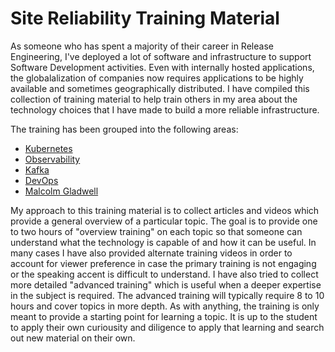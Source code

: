 # Site Reliability Training Material 

As someone who has spent a majority of their career in Release Engineering,
I've deployed a lot of software and infrastructure to support Software
Development activities.  Even with internally hosted applications, the
globalalization of companies now requires applications to be highly
available and sometimes geographically distributed.  I have compiled this
collection of training material to help train others in my area about the 
technology choices that I have made to build a more reliable infrastructure.  

The training has been grouped into the following areas:

* [Kubernetes](kubernetes.md)
* [Observability](observability.md)
* [Kafka](kafka.md)
* [DevOps](devops.md)
* [Malcolm Gladwell](gladwell.md)

My approach to this training material is to collect articles and videos
which provide a general overview of a particular topic.  The goal is to
provide one to two hours of "overview training" on each topic so that someone
can understand what the technology is capable of and how it can be useful.
In many cases I have also provided alternate training videos in order to
account for viewer preference in case the primary training is not engaging
or the speaking accent is difficult to understand.  I have also tried to collect
more detailed "advanced training" which is useful when a deeper
expertise in the subject is required.  The advanced training will
typically require 8 to 10 hours and cover topics in more depth.
As with anything, the training is only meant
to provide a starting point for learning a topic.  It is up to the student
to apply their own curiousity and diligence to apply that learning and
search out new material on their own. 

